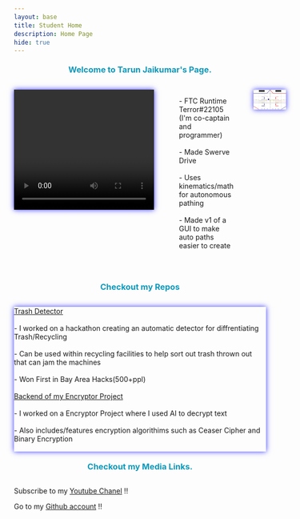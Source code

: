 ```yaml
---
layout: base
title: Student Home 
description: Home Page
hide: true
---
```



<h3>Welcome to Tarun Jaikumar's Page.</h3>









<div class="hobby-container">
    <video src="Videos/Robotics.mp4" width="280" height="240" controls class="video-class"></video>
    <p class="RTT-text">
        - FTC Runtime Terror#22105 (I'm co-captain and programmer)
        <br><br>
        - Made Swerve Drive
        <br><br>
        - Uses kinematics/math for autonomous pathing
        <br><br>
        - Made v1 of a GUI to make auto paths easier to create
    </p>
    <img src="images/notebooks/foundation/Ftcsimexample.png" alt="Side Image" class="Side-image3">
</div>

<h3>Checkout my Repos</h3>



<div class="Repo-container">
    <p class="Repo-text">
        <a href="https://github.com/tarunja1ks/TrashDetector">Trash Detector</a>
        <br><br>
            - I worked on a hackathon creating an automatic detector for diffrentiating Trash/Recycling
        <br><br>
            - Can be used within recycling facilities to help sort out trash thrown out that can jam the machines
        <br><br>
            - Won First in Bay Area Hacks(500+ppl)
        <br><br>
        <a href="https://github.com/tarunja1ks/CptbackendSecretEncrypter"> Backend of my Encryptor Project</a>
        <br><br>
                - I worked on a Encryptor Project where I used AI to decrypt text
            <br><br>
                - Also includes/features encryption algorithims such as Ceaser Cipher and Binary Encryption
            <br><br>
    </p>
</div>



<h3>Checkout my Media Links.</h3>

Subscribe to my [Youtube Chanel](https://www.youtube.com/@tarunjaikumar9058/featured) !!

Go to my [Github account](https://github.com/tarunja1ks) !!











<style>

    .hobby-container {
        display:grid;
        grid-template-columns: repeat(3,1fr);
        margin-bottom:50px;
    }

    .Side-image3 {
        display: block;
        margin-left: 40px;
        animation: moving-glow3 2s infinite;
    }

    .video-class {
        animation: moving-glow3 2s infinite;
        margin-right:50px;
    }

    .Side-image3 {
        display: block;
        margin-left: 40px;
        animation: moving-glow3 2s infinite;
    }
    .Repo-container{
        display: block;
        animation: moving-glow3 2s infinite;
    }
    @keyframes moving-glow3 {
        0% {
            box-shadow: 0 0 10px rgba(0, 0, 255, 0.8);
        }
        50% {
            box-shadow: 0 0 30px rgba(0, 0, 255, 0.8);
        }
        100% {
            box-shadow: 0 0 10px rgba(0, 0, 255, 0.8);
        }
    }

    @keyframes moving-glow2 {
        0% {
            box-shadow: 0 0 10px rgba(0, 255, 0, 0.8)
        }
        50% {
             box-shadow: 0 0 30px rgba(0, 255, 0, 0.8)
        }
        100% {
            box-shadow: 0 0 10px rgba(0, 255, 0, 0.8)
        }
    }

    @keyframes moving-glow {
        0% {
            box-shadow: 0 0 10px rgba(255, 0, 0, 0.8);
        }
        50% {
            box-shadow: 0 0 30px rgba(255, 0, 0, 0.8);
        }
        100% {
            box-shadow: 0 0 10px rgba(255, 0, 0, 0.8);
        }
    }

   @keyframes bounce {
            0%, 20%, 50%, 80%, 100% {
                transform: translateY(0);
                color: #0D98BA; 
            }
            40% {
                transform: translateY(-5px); 
                color: #32cd32; 
            }
            60% {
                transform: translateY(-5px); /
                color: #32cd32; 
            }
    }
    h3 {
        text-align: center;
        margin: 20px 0; 
        margin-bottom:30px;
        color: #ff4500; 
        animation: bounce 2s infinite;
    }

</style>





